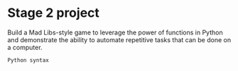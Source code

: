 # Stage 2 project
Build a Mad Libs-style game to leverage the power of functions in Python and demonstrate the ability to automate repetitive tasks that can be done on a computer.

    Python syntax

